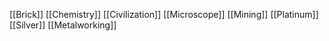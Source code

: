 [[Brick]]
[[Chemistry]]
[[Civilization]]
[[Microscope]]
[[Mining]]
[[Platinum]]
[[Silver]]
[[Metalworking]]
